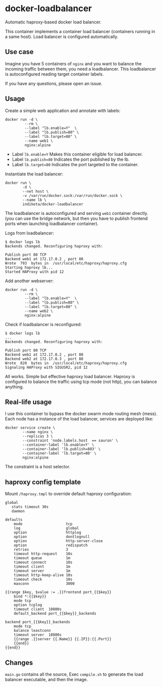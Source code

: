 # docker-loadbalancer
Automatic haproxy-based docker load balancer. 

This container implements a container load balancer (containers running in a same host). Load balancer is configured automatically.

## Use case
Imagine you have 5 containers of ```nginx``` and you want to balance the incoming traffic between them, you need a loadbalancer. This loadbalancer is autoconfigured reading target container labels.

If you have any questions, please open an issue.

## Usage
Create a simple web application and annotate with labels:

```
docker run -d \
         --rm \
         --label "lb.enable=Y"  \
         --label "lb.publish=80" \
         --label "lb.target=80" \
         --name web1 \
         nginx:alpine
```
- Label ```lb.enable=Y``` Makes this container eligible for load balancer.
- Label ```lb.publish=80``` Indicates the port published by the lb.
- Label ```lb.target=80``` Indicates the port targeted to the container.

Instantiate the load balancer:

```
docker run \
        -d \
        --net host \
        -v /var/run/docker.sock:/var/run/docker.sock \
        --name lb \
        indiketa/docker-loadbalancer
```
The loadbalancer is autoconfigured and serving ```web1``` container directly. (you can use the bridge network, but then you have to publish frontend ports when launching loadbalancer container). 

Logs from loadbalancer:
```
$ docker logs lb
Backends changed. Reconfiguring haproxy with:

Publish port 80 TCP
Backend web1 at 172.17.0.2 , port 80
Wrote  793  bytes in  /usr/local/etc/haproxy/haproxy.cfg
Starting haproxy lb...
Started HAProxy with pid 12
```

Add another webserver:

```
docker run -d \
         --rm \
         --label "lb.enable=Y"  \
         --label "lb.publish=80" \
         --label "lb.target=80" \
         --name web2 \
         nginx:alpine
```
Check if loadbalancer is reconfigured:
```
$ docker logs lb
...
Backends changed. Reconfiguring haproxy with:

Publish port 80 TCP
Backend web1 at 172.17.0.2 , port 80
Backend web2 at 172.17.0.3 , port 80
Wrote  820  bytes in  /usr/local/etc/haproxy/haproxy.cfg
Signaling HAProxy with SIGUSR2, pid 12
```
All works.  Simple but effective haproxy load balancer. 
Haproxy is configured to balance the traffic using tcp mode (not http), you can balance anything.


## Real-life usage
I use this container to bypass the docker swarm mode routing mesh (mess). Each node has a instance of the load balancer, services are deployed like:

```
docker service create \
        --name nginx \
        --replicas 3 \
        --constraint 'node.labels.host  == sauron' \ 
        --container-label 'lb.enable=Y' \
        --container-label 'lb.publish=803' \
        --container-label 'lb.target=80' \
        nginx:alpine

```
The constraint is a host selector. 

## haproxy config template
Mount  ```/haproxy.tmpl``` to override default haproxy configuration:

```
global
   stats timeout 30s
   daemon

defaults
    mode                    tcp
    log                     global
    option                  httplog
    option                  dontlognull
    option 				  	http-server-close
    option                  redispatch
    retries                 3
    timeout http-request    10s
    timeout queue           1m
    timeout connect         10s
    timeout client          1m
    timeout server          1m
    timeout http-keep-alive 10s
    timeout check           10s
	maxconn                 3000

{{range $key, $value := .}}frontend port_{{$key}}
    bind *:{{$key}}
    mode tcp
    option tcplog
    timeout client  10800s
    default_backend port_{{$key}}_backends

backend port_{{$key}}_backends
    mode tcp
    balance leastconn
    timeout server  10800s
	{{range .}}server {{.Name}} {{.IP}}:{{.Port}}
	{{end}}
{{end}}
```


## Changes
```main.go``` contains all the source, Exec `compile.sh` to generate the load balancer executable, and then the image.

